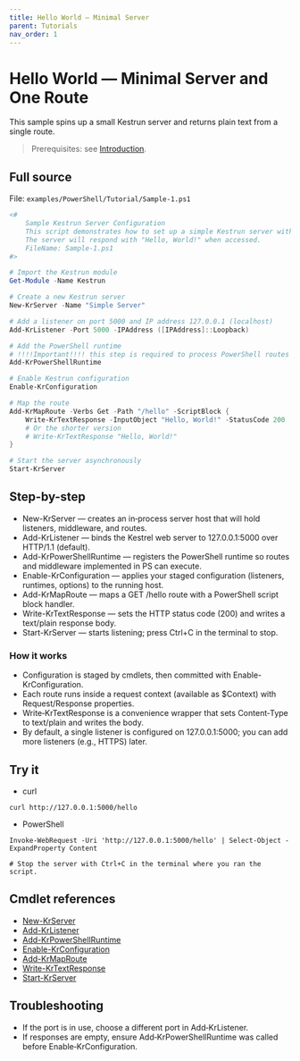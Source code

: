 ```yaml
---
title: Hello World — Minimal Server
parent: Tutorials
nav_order: 1
---
```


# Hello World — Minimal Server and One Route

This sample spins up a small Kestrun server and returns plain text from a single route.

> Prerequisites: see [Introduction](./Introduction.md#prerequisites).

## Full source

File: `examples/PowerShell/Tutorial/Sample-1.ps1`

```powershell
<#
    Sample Kestrun Server Configuration
    This script demonstrates how to set up a simple Kestrun server with a single route.
    The server will respond with "Hello, World!" when accessed.
    FileName: Sample-1.ps1
#>

# Import the Kestrun module
Get-Module -Name Kestrun

# Create a new Kestrun server
New-KrServer -Name "Simple Server"

# Add a listener on port 5000 and IP address 127.0.0.1 (localhost)
Add-KrListener -Port 5000 -IPAddress ([IPAddress]::Loopback)

# Add the PowerShell runtime
# !!!!Important!!!! this step is required to process PowerShell routes and middlewares
Add-KrPowerShellRuntime

# Enable Kestrun configuration
Enable-KrConfiguration

# Map the route
Add-KrMapRoute -Verbs Get -Path "/hello" -ScriptBlock {
    Write-KrTextResponse -InputObject "Hello, World!" -StatusCode 200
    # Or the shorter version
    # Write-KrTextResponse "Hello, World!"
}

# Start the server asynchronously
Start-KrServer
```

## Step-by-step

- New-KrServer — creates an in‑process server host that will hold listeners, middleware, and routes.
- Add-KrListener — binds the Kestrel web server to 127.0.0.1:5000 over HTTP/1.1 (default).
- Add-KrPowerShellRuntime — registers the PowerShell runtime so routes and middleware implemented in PS can execute.
- Enable-KrConfiguration — applies your staged configuration (listeners, runtimes, options) to the running host.
- Add-KrMapRoute — maps a GET /hello route with a PowerShell script block handler.
- Write-KrTextResponse — sets the HTTP status code (200) and writes a text/plain response body.
- Start-KrServer — starts listening; press Ctrl+C in the terminal to stop.

### How it works

- Configuration is staged by cmdlets, then committed with Enable-KrConfiguration.
- Each route runs inside a request context (available as $Context) with Request/Response properties.
- Write‑KrTextResponse is a convenience wrapper that sets Content‑Type to text/plain and writes the body.
- By default, a single listener is configured on 127.0.0.1:5000; you can add more listeners (e.g., HTTPS) later.

## Try it

- curl

```pwsh
curl http://127.0.0.1:5000/hello
```

- PowerShell

```pwsh
Invoke-WebRequest -Uri 'http://127.0.0.1:5000/hello' | Select-Object -ExpandProperty Content

# Stop the server with Ctrl+C in the terminal where you ran the script.
```

## Cmdlet references

- [New-KrServer](../cmdlets/New-KrServer.md)
- [Add-KrListener](../cmdlets/Add-KrListener.md)
- [Add-KrPowerShellRuntime](../cmdlets/Add-KrPowerShellRuntime.md)
- [Enable-KrConfiguration](../cmdlets/Enable-KrConfiguration.md)
- [Add-KrMapRoute](../cmdlets/Add-KrMapRoute.md)
- [Write-KrTextResponse](../cmdlets/Write-KrTextResponse.md)
- [Start-KrServer](../cmdlets/Start-KrServer.md)

## Troubleshooting

- If the port is in use, choose a different port in Add‑KrListener.
- If responses are empty, ensure Add‑KrPowerShellRuntime was called before Enable‑KrConfiguration.
